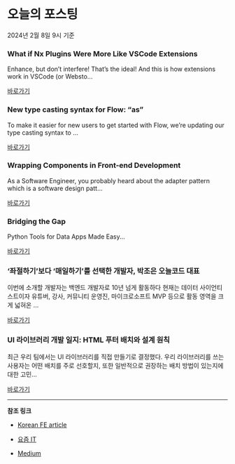 # 오늘의 포스팅 
2024년 2월 8일 9시 기준 

### What if Nx Plugins Were More Like VSCode Extensions 

 Enhance, but don’t interfere! That’s the ideal! And this is how extensions work in VSCode (or Websto... 

 [바로가기](https://medium.com/nrwl/what-if-nx-plugins-were-more-like-vscode-extensions-dcdad140ae09?responsesOpen=true&sortBy=REVERSE_CHRON&source=topic_portal_recommended_stories---------0-84----------react----------d4b3e4d0_849c_46e9_ae25_a64736c73193-------) 

### New type casting syntax for Flow: “as” 

 To make it easier for new users to get started with Flow, we’re updating our type casting syntax to ... 

 [바로가기](https://medium.com/flow-type/new-type-casting-syntax-for-flow-as-3ef41567ff3e?responsesOpen=true&sortBy=REVERSE_CHRON&source=topic_portal_recommended_stories---------0-84----------javascript----------dc28dbb0_9f8f_44be_ba13_8605a5df6787-------) 

### Wrapping Components in Front-end Development 

 As a Software Engineer, you probably heard about the adapter pattern which is a software design patt... 

 [바로가기](https://medium.com/@kites-software/wrapping-components-in-front-end-development-0f745ca07988?responsesOpen=true&sortBy=REVERSE_CHRON&source=topic_portal_recommended_stories---------0-84----------typescript----------57272460_399f_47c6_801d_11b43be2b544-------) 

### Bridging the Gap 

 Python Tools for Data Apps Made Easy... 

 [바로가기](https://medium.com/deloitte-artificial-intelligence-data-tech-blog/bridging-the-gap-112111bb424f?responsesOpen=true&sortBy=REVERSE_CHRON&source=topic_portal_recommended_stories---------0-84----------frontend----------17b4ceed_b9ba_4512_b3f7_718cb30d47ba-------) 

### ‘좌절하기’보다 ‘매일하기’를 선택한 개발자, 박조은 오늘코드 대표 

 이번에 소개할 개발자는 백엔드 개발자로 10년 넘게 활동하다 현재는 데이터 사이언티스트이자 유튜버, 강사, 커뮤니티 운영진, 마이크로소프트 MVP 등으로 활동 영역을 크게 넓혀온 ... 

 [바로가기](https://yozm.wishket.com/magazine/detail/2450/) 

### UI 라이브러리 개발 일지: HTML 푸터 배치와 설계 원칙 

 최근 우리 팀에서는 UI 라이브러리를 직접 만들기로 결정했다. 우리 라이브러리를 쓰는 사용자는 어떤 배치를 주로 선호할지, 또한 일반적으로 권장하는 배치 방법이 있는지에 대한 고민... 

 [바로가기](https://yozm.wishket.com/magazine/detail/2449/) 

---

**참조 링크**

- [Korean FE article](https://kofearticle.substack.com) 

- [요즘 IT](https://yozm.wishket.com/magazine) 

- [Medium](https://medium.com) 

